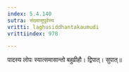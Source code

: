 ```yaml
---
index: 5.4.140
sutra: संख्यासुपूर्वस्य
vritti: laghusiddhantakaumudi
vrittiindex: 978

---
```

पादस्य लोपः स्यात्समासान्तो बहुव्रीहौ। द्विपात्। सुपात्॥